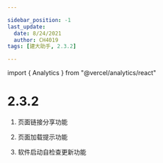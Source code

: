 ```yaml
---

sidebar_position: -1
last_update:
  date: 8/24/2021
  author: CH4019
tags: [建大助手, 2.3.2]

---
```

import { Analytics } from "@vercel/analytics/react"

# 2.3.2

1. 页面链接分享功能

2. 页面加载提示功能

3. 软件启动自检查更新功能

<Analytics/>
